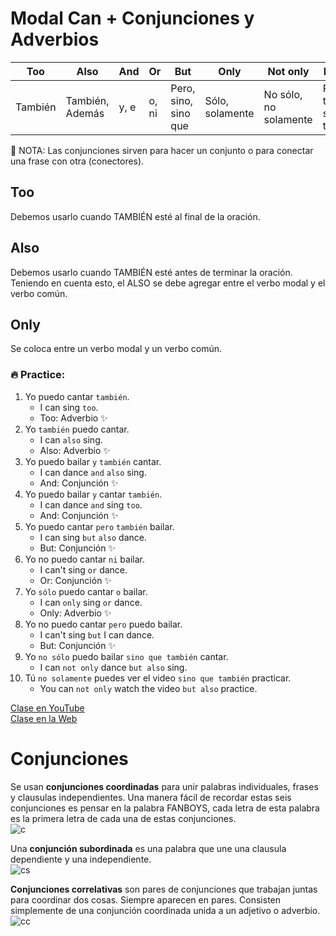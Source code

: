 # Modal Can + Conjunciones y Adverbios 

|Too     |Also            |And  |Or    |But                  |Only            |Not only              | But also|
|--------|----------------|-----|------|---------------------|----------------|----------------------|---------|
|También |También, Además |y, e |o, ni |Pero, sino, sino que |Sólo, solamente |No sólo, no solamente |Pero también, sino que también|


📌 NOTA: Las conjunciones sirven para hacer un conjunto o para conectar una frase con otra (conectores). 

## Too
Debemos usarlo cuando TAMBIÉN esté al final de la oración. 

## Also
Debemos usarlo cuando TAMBIÉN esté antes de terminar la oración. Teniendo en cuenta esto, el ALSO se debe agregar entre el verbo modal y el verbo común.

## Only
Se coloca entre un verbo modal y un verbo común. 

### 🔥 Practice:
1. Yo puedo cantar `también`.
	- I can sing `too`. 
	- Too: Adverbio ✨
2. Yo `también` puedo cantar.
	- I can `also` sing.  
	- Also: Adverbio ✨
3. Yo puedo bailar `y` `también` cantar. 
	- I can dance `and` `also` sing.
	- And: Conjunción ✨
4. Yo puedo bailar `y` cantar `también`.
	- I can dance `and` sing `too`. 
	- And: Conjunción ✨
5. Yo puedo cantar `pero` `también` bailar.
	- I can sing `but` `also` dance.
	- But: Conjunción ✨
6. Yo no puedo cantar `ni` bailar.
	- I can't sing `or` dance.
	- Or: Conjunción ✨
7. Yo `sólo` puedo cantar `o` bailar.
	- I can `only` sing `or` dance.
	- Only: Adverbio ✨
8. Yo no puedo cantar `pero` puedo bailar.
	- I can't sing `but` I can dance.
	- But: Conjunción ✨
9. Yo `no sólo` puedo bailar `sino que también` cantar.
	- I can `not only` dance `but also` sing.
10. Tú `no solamente` puedes ver el video `sino que también` practicar.
	- You can `not only` watch the video `but also` practice.

[Clase en YouTube](https://www.youtube.com/watch?v=_HG81k0FUfo&list=PLgrNDDl9MxYmUmf19zPiljdg8FKIRmP78&index=30)  
[Clase en la Web](https://www.pacho8a.com/ingl%C3%A9s/curso-ingl%C3%A9s-nivel-b%C3%A1sico/lecci%C3%B3n-26/)


# Conjunciones

Se usan **conjunciones coordinadas** para unir palabras individuales, frases y clausulas independientes. Una manera fácil de recordar estas seis conjunciones es pensar en la palabra FANBOYS, cada letra de esta palabra es la primera letra de cada una de estas conjunciones.   
![c](https://i.postimg.cc/Sx75s6NC/conjuntions01.jpg)

Una **conjunción subordinada** es una palabra que une una clausula dependiente y una independiente.   
![cs](https://i.postimg.cc/zXh4mmsd/conjuntions02.jpg)

**Conjunciones correlativas** son pares de conjunciones que trabajan juntas para coordinar dos cosas. Siempre aparecen en pares. Consisten simplemente de una conjunción coordinada unida a un adjetivo o adverbio.  
![cc](https://i.postimg.cc/Mp8NqPxz/conjuntions03.jpg)